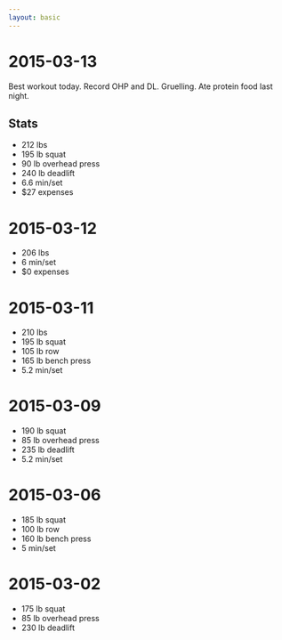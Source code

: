 ```yaml
---
layout: basic
---
```


# 2015-03-13

Best workout today. Record OHP and DL. Gruelling. Ate protein food
last night.

## Stats

* 212 lbs
* 195 lb squat
* 90 lb overhead press
* 240 lb deadlift
* 6.6 min/set
* $27 expenses

# 2015-03-12

* 206 lbs
* 6 min/set
* $0 expenses

# 2015-03-11

* 210 lbs
* 195 lb squat
* 105 lb row
* 165 lb bench press
* 5.2 min/set

# 2015-03-09

* 190 lb squat
* 85 lb overhead press
* 235 lb deadlift
* 5.2 min/set

# 2015-03-06

* 185 lb squat
* 100 lb row
* 160 lb bench press
* 5 min/set

# 2015-03-02

* 175 lb squat
* 85 lb overhead press
* 230 lb deadlift

<script type="text/javascript" src="lib/jquery-2.1.3.min.js"></script>
<script type="text/javascript" src="lib/flot/jquery.flot.js"></script>
<script type="text/javascript" src="lib/flot/jquery.flot.time.js"></script>
<script type="text/javascript" src="a-little-better-every-day.js"></script>
